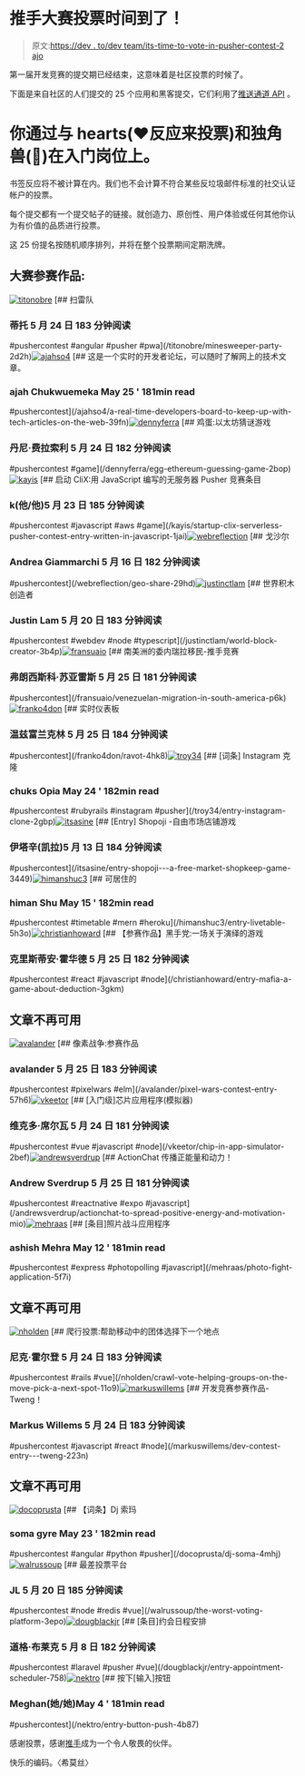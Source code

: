 # 推手大赛投票时间到了！

> 原文:[https://dev . to/dev team/its-time-to-vote-in-pusher-contest-2 ajo](https://dev.to/devteam/its-time-to-vote-in-the-pusher-contest-2ajo)

第一届开发竞赛的提交期已经结束，这意味着是社区投票的时候了。

下面是来自社区的人们提交的 25 个应用和黑客提交，它们利用了[推送通道 API](https://pusher.com/channels?utm_source=dev.to&utm_medium=referral&utm_campaign=Devtocontest) 。

# **你通过与 hearts(❤️反应来投票)和独角兽(🦄)在入门岗位上。**

书签反应将不被计算在内。我们也不会计算不符合某些反垃圾邮件标准的社交认证帐户的投票。

每个提交都有一个提交帖子的链接。就创造力、原创性、用户体验或任何其他你认为有价值的品质进行投票。

这 25 份提名按随机顺序排列，并将在整个投票期间定期洗牌。

## 大赛参赛作品:

[![titonobre](../Images/1128938e0f677ca2339b54909a942b02.png)](/titonobre) [## 扫雷队

### 蒂托 5 月 24 日 183 分钟阅读

#pushercontest #angular #pusher #pwa](/titonobre/minesweeper-party-2d2h)[![ajahso4](../Images/d36650786da432662ef03f5f0192932b.png)](/ajahso4) [## 这是一个实时的开发者论坛，可以随时了解网上的技术文章。

### ajah Chukwuemeka May 25 ' 181min read

#pushercontest](/ajahso4/a-real-time-developers-board-to-keep-up-with-tech-articles-on-the-web-39fn)[![dennyferra](../Images/467bc12ceb55489544509d147c413f60.png)](/dennyferra) [## 鸡蛋:以太坊猜谜游戏

### 丹尼·费拉索利 5 月 24 日 182 分钟阅读

#pushercontest #game](/dennyferra/egg-ethereum-guessing-game-2bop)[![kayis](../Images/c5f2fbb836717fc2a9f5e41f3af9f936.png)](/kayis) [## 启动 CliX:用 JavaScript 编写的无服务器 Pusher 竞赛条目

### k(他/他)5 月 23 日 185 分钟阅读

#pushercontest #javascript #aws #game](/kayis/startup-clix-serverless-pusher-contest-entry-written-in-javascript-1jai)[![webreflection](../Images/133e22285b1315ef63e26cbc069dd26d.png)](/webreflection) [## 戈沙尔

### Andrea Giammarchi 5 月 16 日 182 分钟阅读

#pushercontest](/webreflection/geo-share-29hd)[![justinctlam](../Images/d27ee8b8f66d0c9b5dc73b2f55a5ee10.png)](/justinctlam) [## 世界积木创造者

### Justin Lam 5 月 20 日 183 分钟阅读

#pushercontest #webdev #node #typescript](/justinctlam/world-block-creator-3b4p)[![fransuaio](../Images/f2418824b19fe668f15566f2e43fc287.png)](/fransuaio) [## 南美洲的委内瑞拉移民-推手竞赛

### 弗朗西斯科·苏亚雷斯 5 月 25 日 181 分钟阅读

#pushercontest](/fransuaio/venezuelan-migration-in-south-america-p6k)[![franko4don](../Images/93407c806aee715188fe33dc69e529b8.png)](/franko4don) [## 实时仪表板

### 温兹富兰克林 5 月 25 日 184 分钟阅读

#pushercontest](/franko4don/ravot-4hk8)[![troy34](../Images/e3d767f2acdbb52c8a4c9a0dbeae9379.png)](/troy34) [## [词条] Instagram 克隆

### chuks Opia May 24 ' 182min read

#pushercontest #rubyrails #instagram #pusher](/troy34/entry-instagram-clone-2gbp)[![itsasine](../Images/3849aa01c92d200e0764b4a9ed4cb805.png)](/itsasine) [## [Entry] Shopoji -自由市场店铺游戏

### 伊塔辛(凯拉)5 月 13 日 184 分钟阅读

#pushercontest](/itsasine/entry-shopoji---a-free-market-shopkeep-game-3449)[![himanshuc3](../Images/1c8fb8c94c8bf9656a1ebf625ac39153.png)](/himanshuc3) [## 可居住的

### himan Shu May 15 ' 182min read

#pushercontest #timetable #mern #heroku](/himanshuc3/entry-livetable-5h3o)[![christianhoward](../Images/d3ed8214badff26631fbc0dc45a07132.png)](/christianhoward) [## 【参赛作品】黑手党:一场关于演绎的游戏

### 克里斯蒂安·霍华德 5 月 25 日 182 分钟阅读

#pushercontest #react #javascript #node](/christianhoward/entry-mafia-a-game-about-deduction-3gkm)

## 文章不再可用

[![avalander](../Images/dfd7bac1c61f0ed6ce18f3bb69b0f187.png)](/avalander) [## 像素战争:参赛作品

### avalander 5 月 25 日 183 分钟阅读

#pushercontest #pixelwars #elm](/avalander/pixel-wars-contest-entry-57h6)[![vkeetor](../Images/0f1d779a54e6fef3911f2c69e546b2e1.png)](/vkeetor) [## [入门级]芯片应用程序(模拟器)

### 维克多·席尔瓦 5 月 24 日 181 分钟阅读

#pushercontest #vue #javascript #node](/vkeetor/chip-in-app-simulator-2bef)[![andrewsverdrup](../Images/63b0bffa867e00a9ff5e185d9ea07964.png)](/andrewsverdrup) [## ActionChat 传播正能量和动力！

### Andrew Sverdrup 5 月 25 日 181 分钟阅读

#pushercontest #reactnative #expo #javascript](/andrewsverdrup/actionchat-to-spread-positive-energy-and-motivation-mio)[![mehraas](../Images/4887ed1ecfdbd097ccbb8b9f4dc97c43.png)](/mehraas) [## [条目]照片战斗应用程序

### ashish Mehra May 12 ' 181min read

#pushercontest #express #photopolling #javascript](/mehraas/photo-fight-application-5f7i)

## 文章不再可用

[![nholden](../Images/36b88c1d01d73484fe7869065a0ec77e.png)](/nholden) [## 爬行投票:帮助移动中的团体选择下一个地点

### 尼克·霍尔登 5 月 24 日 183 分钟阅读

#pushercontest #rails #vue](/nholden/crawl-vote-helping-groups-on-the-move-pick-a-next-spot-11o9)[![markuswillems](../Images/12512a537bd3c50cb867a08664fb61c2.png)](/markuswillems) [## 开发竞赛参赛作品- Tweng！

### Markus Willems 5 月 24 日 183 分钟阅读

#pushercontest #javascript #react #node](/markuswillems/dev-contest-entry---tweng-223n)

## 文章不再可用

[![docoprusta](../Images/762731c0f3d69cc432e37c589ab05f50.png)](/docoprusta) [## 【词条】Dj 索玛

### soma gyre May 23 ' 182min read

#pushercontest #angular #python #pusher](/docoprusta/dj-soma-4mhj)[![walrussoup](../Images/fef0ecd22a8d5f84f5ba0efbdc2c7479.png)](/walrussoup) [## 最差投票平台

### JL 5 月 20 日 185 分钟阅读

#pushercontest #node #redis #vue](/walrussoup/the-worst-voting-platform-3epo)[![dougblackjr](../Images/fe7ff3f6df5fad0b487c5c20d4b9e83a.png)](/dougblackjr) [## [条目]约会日程安排

### 道格·布莱克 5 月 8 日 182 分钟阅读

#pushercontest #laravel #pusher #vue](/dougblackjr/entry-appointment-scheduler-758)[![nektro](../Images/cb4b59d5a2101f651752b1c1936faa81.png)](/nektro) [## 按下[输入]按钮

### Meghan(她/她)May 4 ' 181min read

#pushercontest](/nektro/entry-button-push-4b87)

感谢投票，感谢[推手](https://pusher.com/?utm_source=dev.to&utm_medium=referral&utm_campaign=Devtocontest)成为一个令人敬畏的伙伴。

快乐的编码。〈希莫丝〉